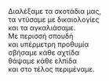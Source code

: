 Διαλέξαμε τα σκοτάδια μας,\
τα ντύσαμε με δικαιολογίες\
και τα αγκαλιάσαμε.\
Με περισσή σπουδή\
και υπέρμετρη προθυμία\
σβήσαμε κάθε αχτίδα\
θάψαμε κάθε ελπίδα\
και στο τέλος περιμέναμε.